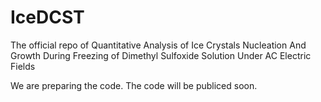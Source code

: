# IceDCST
The official repo of Quantitative Analysis of Ice Crystals Nucleation And Growth During Freezing of Dimethyl Sulfoxide Solution Under AC Electric Fields

We are preparing the code. The code will be publiced soon.
